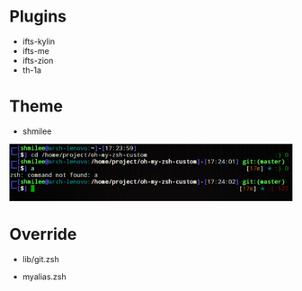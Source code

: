 Plugins
========

* ifts-kylin
* ifts-me
* ifts-zion
* th-1a

Theme
========

* shmilee

![snapshot](https://raw.githubusercontent.com/shmilee/oh-my-zsh-custom/master/theme-snapshot.jpg)

Override
========

* lib/git.zsh

* myalias.zsh
